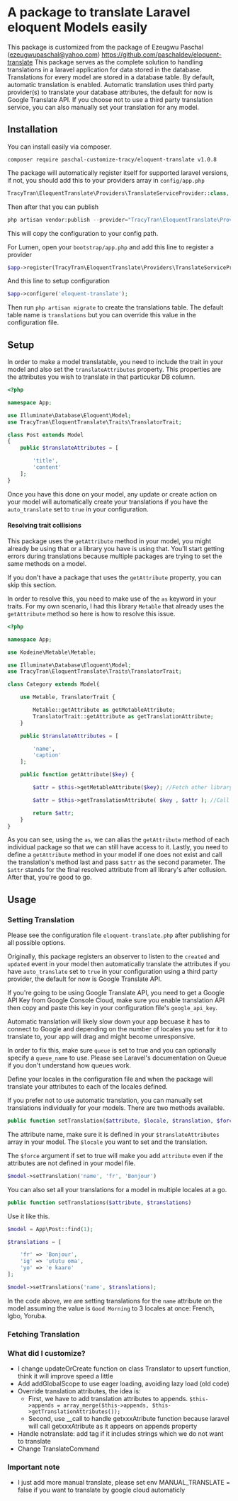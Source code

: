 # A package to translate Laravel eloquent Models easily
This package is customized from the package of Ezeugwu Paschal (ezeugwupaschal@yahoo.com) https://github.com/paschaldev/eloquent-translate
This package serves as the complete solution to handling translations in a laravel application for data stored in the database. Translations for every model are stored in a database table. By default, automatic translation is enabled. Automatic translation uses third party provider(s) to translate your database attributes, the default for now is Google Translate API. If you choose not to use a third party translation service, you can also manually set your translation for any model.

## Installation 
You can install easily via composer.
```
composer require paschal-customize-tracy/eloquent-translate v1.0.8
```

The package will automatically register itself for supported laravel versions, if not, you should add this to your providers array in `config/app.php`

```php
TracyTran\EloquentTranslate\Providers\TranslateServiceProvider::class,
```

Then after that you can publish 

```php
php artisan vendor:publish --provider="TracyTran\EloquentTranslate\Providers\TranslateServiceProvider"
```
This will copy the configuration to your config path.

For Lumen, open your `bootstrap/app.php` and add this line to register a provider 
```php
$app->register(TracyTran\EloquentTranslate\Providers\TranslateServiceProvider::class);
```

And this line to setup configuration 
```php
$app->configure('eloquent-translate');
```

Then run `php artisan migrate` to create the translations table. The default table name is `translations` but you can override this value in the configuration file.

## Setup 

In order to make a model translatable, you need to include the trait in your model and also set the `translateAttributes` property. This properties are the attributes you wish to translate in that particukar DB column.

```php
<?php

namespace App;

use Illuminate\Database\Eloquent\Model;
use TracyTran\EloquentTranslate\Traits\TranslatorTrait;

class Post extends Model
{
    public $translateAttributes = [

        'title',
        'content'
    ];
}
```

Once you have this done on your model, any update or create action on your model will automatically create your translations if you have the `auto_translate` set to `true` in your configuration.

#### Resolving trait collisions 
This package uses the `getAttribute` method in your model, you might already be using that or a library you have is using that. You'll start getting errors during translations because multiple packages are trying to set the same methods on a model. 

If you don't have a package that uses the `getAttribute` property, you can skip this section.

In order to resolve this, you need to make use of the `as` keyword in your traits. For my own scenario, I had this library `Metable` that already uses the `getAttribute` method so here is how to resolve this issue.

```php
<?php

namespace App;

use Kodeine\Metable\Metable;

use Illuminate\Database\Eloquent\Model;
use TracyTran\EloquentTranslate\Traits\TranslatorTrait;

class Category extends Model{

    use Metable, TranslatorTrait {

        Metable::getAttribute as getMetableAttribute;
        TranslatorTrait::getAttribute as getTranslationAttribute;
    }

    public $translateAttributes = [

        'name',
        'caption'
    ];

    public function getAttribute($key) {

        $attr = $this->getMetableAttribute($key); //Fetch other library's attribute

        $attr = $this->getTranslationAttribute( $key , $attr ); //Call our translation method and pass the last attribute resolved in the second parameter

        return $attr;
    }
}
```

As you can see, using the `as`, we can alias the `getAttribute` method of each individual package so that we can still have access to it. Lastly, you need to define a `getAttribute` method in your model if one does not exist and call the translation's method last and pass `$attr` as the second parameter. The `$attr` stands for the final resolved attribute from all library's after collusion. After that, you're good to go. 


## Usage 

### Setting Translation 

Please see the configuration file `eloquent-translate.php` after publishing for all possible options. 

Originally, this package registers an observer to listen to the `created` and `updated` event in your model then automatically translate the attributes if you have `auto_translate` set to `true` in your configuration using a third party provider, the default for now is Google Translate API. 

If you're going to be using Google Translate API, you need to get a Google API Key from Google Console Cloud, make sure you enable translation API then copy and paste this key in your configuration file's `google_api_key`.

Automatic translation will likely slow down your app becuase it has to connect to Google and depending on the number of locales you set for it to translate to, your app will drag and might become unresponsive.

In order to fix this, make sure `queue` is set to true and you can optionally specify a `queue_name` to use. Please see Laravel's documentation on Queue if you don't understand how queues work.

Define your locales in the configuration file and when the package will translate your attributes to each of the locales defined.

If you prefer not to use automatic translation, you can manually set translations individually for your models. There are two methods available.

```php
public function setTranslation($attribute, $locale, $translation, $force = false)
```

The attribute name, make sure it is defined in your `$translateAttributes` array in your model. The `$locale` you want to set and the translation.

The `$force` argument if set to true will make you add `attribute` even if the attributes are not defined in your model file.

```php
$model->setTranslation('name', 'fr', 'Bonjour')
```

You can also set all your translations for a model in multiple locales at a go.

```php
public function setTranslations($attribute, $translations)
```

Use it like this. 

```php
$model = App\Post::find(1);

$translations = [

    'fr' => 'Bonjour',
    'ig' => 'ụtụtụ ọma',
    'yo' => 'e kaaro'
];

$model->setTranslations('name', $translations);
```

In the code above, we are setting translations for the `name` attribute on the model assuming the value is `Good Morning` to 3 locales at once: French, Igbo, Yoruba.

### Fetching Translation 

### What did I customize?
- I change updateOrCreate function on class Translator to upsert function, think it will improve speed a little
- Add addGlobalScope to use eager loading, avoiding lazy load (old code)
- Override translation attributes, the idea is:
  + First, we have to add translation attributes to appends. 
  `$this->appends = array_merge($this->appends, $this->getTranslationAttributes());`
  + Second, use __call to handle getxxxAtribute function because laravel will call getxxxAtribute as it appears on appends property
- Handle notranslate: add tag <span class="notranslate"> </span> if it includes strings which we do not want to translate
- Change TranslateCommand

### Important note
- I just add more manual translate, please set env MANUAL_TRANSLATE = false if you want to translate by google cloud automaticly
